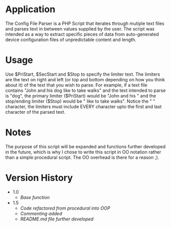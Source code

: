 # Application
The Config File Parser is a PHP Script that iterates through mutiple text files and parses text in between values supplied by the user. The script was intended as a way to extract specific pieces of data from auto-generated device configuration 
files of unpredictable content and length.

# Usage
Use $PriStart, $SecStart and $Stop to specify the limiter text. The limiters are the text on right and left (or top and bottom depending on how you think about it) of the text that you wish to parse. For example, if a text file contains "John and 
his dog like to take walks" and the text intended to parse is "dog", the primary limiter ($PriStart) would be "John and his " and the stop/ending limiter ($Stop) would be " like to take walks". Notice the " " <SPACE> character, the limiters must 
include EVERY character upto the first and last character of the parsed text. 

# Notes
The purpose of this script will be expanded and functions further developed in the future, which is why I chose to write this script in OO notation rather than a simple procedural script. The OO overhead is there for a reason ;).

# Version History
- 1.0 
  - *Base function*
- 1.5 
  - *Code refactored from procedural into OOP*
  - *Commenting added*
  - *README.md file further developed*
